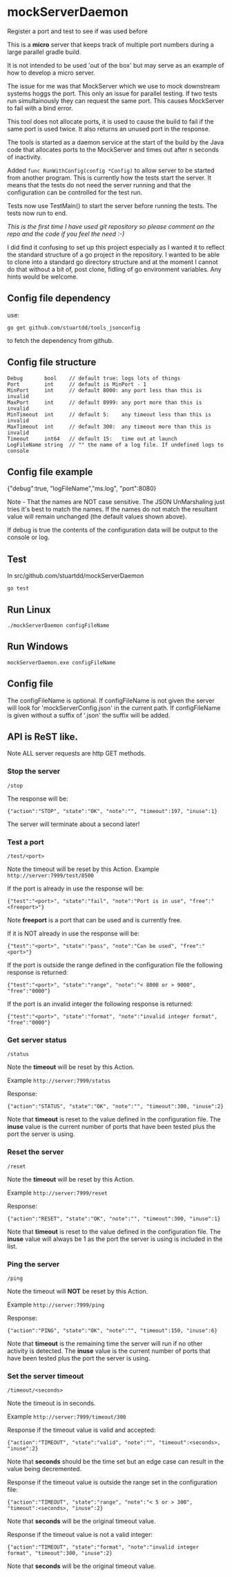 # mockServerDaemon
Register a port and test to see if was used before

This is a **micro** server that keeps track of multiple port numbers during a large parallel gradle build.

It is not intended to be used 'out of the box' but may serve as an example of how to develop a micro server.

The issue for me was that MockServer which we use to mock downstream systems hoggs the port. This only an issue for parallel testing. If two tests run simultainously they can request the same port. This causes MockServer to fail with a bind error.

This tool does not allocate ports, it is used to cause the build to fail if the same port is used twice. It also returns an unused port in the response.

The tools is started as a daemon service at the start of the build by the Java code that allocates ports to the MockServer and times out after n seconds of inactivity.

Added ```func RunWithConfig(config *Config)``` to allow server to be started from another program. This is currently how the tests start the server. It means that the tests do not need the server running and that the configuration can be controlled for the test run. 

Tests now use TestMain() to start the server before running the tests. The tests now run to end.

_This is the first time I have used git repository so please comment on the repo and the code if you feel the need :-)_

I did find it confusing to set up this project especially as I wanted it to reflect the standard structure of a go project in the repository. I wanted to be able to clone into a standard go directory structure and at the moment I cannot do that without a bit of, post clone, fidling of go environment variables. Any hints would be welcome. 

## Config file dependency
use:

```go get github.com/stuartdd/tools_jsonconfig```

to fetch the dependency from github.

## Config file structure
```
Debug       bool    // default true: logs lots of things
Port        int     // default is MinPort - 1
MinPort     int     // default 8000: any port less than this is invalid
MaxPort     int     // default 8999: any port more than this is invalid
MinTimeout  int     // default 5:    any timeout less than this is invalid
MaxTimeout  int     // default 300:  any timeout more than this is invalid
Timeout     int64   // default 15:   time out at launch
LogFileName string  // "" the name of a log file. If undefined logs to console
``` 
## Config file example
{"debug":true, "logFileName","ms.log", "port":8080}

Note - That the names are NOT case sensitive. The JSON UnMarshaling just tries it's best to match the names.
If the names do not match the resultant value will remain unchanged (the default values shown above).

If debug is true the contents of the configuration data will be output to the console or log.

## Test
In src/github.com/stuartdd/mockServerDaemon

```go test```

## Run Linux
```./mockServerDaemon configFileName```

## Run Windows
```mockServerDaemon.exe configFileName```

## Config file
The configFileName is optional.
If configFileName is not given the server will look for 'mockServerConfig.json' in the current path.
If configFileName is given without a suffix of '.json' the suffix will be added.

## API is ReST like.
Note ALL server requests are http GET methods.

### Stop the server
```/stop```

The response will be:

```{"action":"STOP", "state":"OK", "note":"", "timeout":197, "inuse":1}```

The server will terminate about a second later!

### Test a port
```/test/<port>```

Note the timeout will be reset by this Action.
Example ```http://server:7999/test/8500```
  
If the port is already in use the response will be:
  
```{"test":"<port>", "state":"fail", "note":"Port is in use", "free":"<freeport>"}```

Note **freeport** is a port that can be used and is currently free.

If it is NOT already in use the response will be:

```{"test":"<port>", "state":"pass", "note":"Can be used", "free":"<port>"}```

If the port is outside the range defined in the configuration file the following response is returned:

```{"test":"<port>", "state":"range", "note":"< 8000 or > 9000", "free":"0000"}```

If the port is an invalid integer the following response is returned:

```{"test":"<port>", "state":"format", "note":"invalid integer format", "free":"0000"}```

### Get server status
```/status```

Note the **timeout** will be reset by this Action.

Example ```http://server:7999/status```

Response:

```{"action":"STATUS", "state":"OK", "note":"", "timeout":300, "inuse":2}```

Note that **timeout** is reset to the value defined in the configuration file.
The **inuse** value is the current number of ports that have been tested plus the port the server is using.

### Reset the server
```/reset```

Note the **timeout** will be reset by this Action.

Example ```http://server:7999/reset```

Response:

```{"action":"RESET", "state":"OK", "note":"", "timeout":300, "inuse":1}```

Note that **timeout** is reset to the value defined in the configuration file.
The **inuse** value will always be 1 as the port the server is using is included in the list.

### Ping the server
```/ping```

Note the timeout will **NOT** be reset by this Action.

Example ```http://server:7999/ping```

Response:

```{"action":"PING", "state":"OK", "note":"", "timeout":150, "inuse":6}```

Note that **timeout** is the remaining time the server will run if no other activity is detected.
The **inuse** value is the current number of ports that have been tested plus the port the server is using.

### Set the server timeout
```/timeout/<seconds>```

Note the timeout is in seconds.

Example ```http://server:7999/timeout/300```

Response if the timeout value is valid and accepted:

```{"action":"TIMEOUT", "state":"valid", "note":"", "timeout":<seconds>, "inuse":2}```

Note that **seconds** should be the time set but an edge case can result in the value being decremented.

Response if the timeout value is outside the range set in the configuration file:

```{"action":"TIMEOUT", "state":"range", "note":"< 5 or > 300", "timeout":<seconds>, "inuse":2}```

Note that **seconds** will be the original timeout value.

Response if the timeout value is not a valid integer:

```{"action":"TIMEOUT", "state":"format", "note":"invalid integer format", "timeout":300, "inuse":2}```

Note that **seconds** will be the original timeout value.
